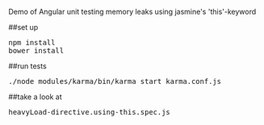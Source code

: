 Demo of Angular unit testing memory leaks using jasmine's 'this'-keyword

##set up
<pre>
npm install
bower install
</pre>

##run tests
<pre>
./node_modules/karma/bin/karma start karma.conf.js
</pre>

##take a look at
<pre>
heavyLoad-directive.using-this.spec.js
</pre>